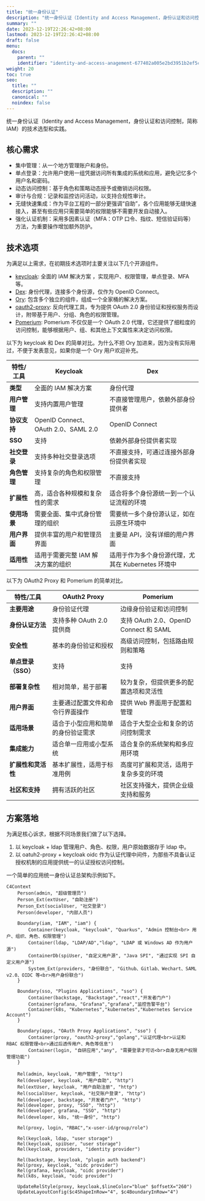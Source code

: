 ```yaml
---
title: "统一身份认证"
description: "统一身份认证（Identity and Access Management，身份认证和访问控制，简称 IAM）的技术选型和实践"
summary: ""
date: 2023-12-19T22:26:42+08:00
lastmod: 2023-12-19T22:26:42+08:00
draft: false
menu:
  docs:
    parent: ""
    identifier: "identity-and-access-anagement-677402a005e2bd3951b2ef5c9e783b96"
weight: 20
toc: true
seo:
  title: ""
  description: ""
  canonical: ""
  noindex: false
---
```


统一身份认证（Identity and Access Management，身份认证和访问控制，简称 IAM）的技术选型和实践。

## 核心需求

- 集中管理：从一个地方管理账户和身份。
- 单点登录：允许用户使用一组凭据访问所有集成的系统和应用，避免记忆多个用户名和密码。
- 动态访问控制：基于角色和策略动态授予或撤销访问权限。
- 审计与合规：记录和监控访问活动，以支持合规性审计。
- 无缝快速集成：作为平台工程的一部分更强调“自助”，各个应用能够无缝快速接入，甚至有些应用只需要简单的权限能够不需要开发自动接入。
- 强化认证机制：采用多因素认证（MFA：OTP 口令、指纹、短信验证码等）方法，为重要操作增加额外防护。

## 技术选项

为满足以上需求，在初期技术选项时主要关注以下几个开源组件。

- [keycloak](https://github.com/keycloak/): 全面的 IAM 解决方案 ，实现用户、权限管理，单点登录、MFA 等。
- [Dex](https://github.com/dexidp): 身份代理，连接多个身份源，仅作为 OpenID Connect。
- [Ory](https://github.com/ory/): 包含多个独立的组件，组成一个全家桶的解决方案。
- [oauth2-proxy](https://github.com/oauth2-proxy): 反向代理工具，专为提供 OAuth 2.0 身份验证和授权服务而设计，附带基于用户、分组、角色的权限管理。
- [Pomerium](https://github.com/pomerium/): Pomerium 不仅仅是一个 OAuth 2.0 代理，它还提供了细粒度的访问控制，能够根据用户、组、和其他上下文属性来决定访问权限。

以下为 keycloak 和 Dex 的简单对比。为什么不把 Ory 加进来，因为没有实际用过，不便于发表意见，如果你是一个 Ory 用户欢迎补充。

| 特性/工具    | Keycloak                            | Dex                                                |
| ------------ | ----------------------------------- | -------------------------------------------------- |
| **类型**     | 全面的 IAM 解决方案                 | 身份代理                                           |
| **用户管理** | 支持内置用户管理                    | 不直接管理用户，依赖外部身份提供者                 |
| **协议支持** | OpenID Connect、OAuth 2.0、SAML 2.0 | OpenID Connect                                     |
| **SSO**      | 支持                                | 依赖外部身份提供者实现                             |
| **社交登录** | 支持多种社交登录选项                | 不直接支持，可通过连接外部身份提供者实现           |
| **角色管理** | 支持复杂的角色和权限管理            | 不直接支持                                         |
| **扩展性**   | 高，适合各种规模和复杂性的需求      | 适合将多个身份源统一到一个认证流程的环境           |
| **使用场景** | 需要全面、集中式身份管理的组织      | 需要统一多个身份源认证，如在云原生环境中           |
| **用户界面** | 提供丰富的用户和管理员界面          | 主要是 API，没有详细的用户界面                     |
| **适用性**   | 适用于需要完整 IAM 解决方案的组织   | 适用于作为多个身份源代理，尤其在 Kubernetes 环境中 |

以下为 OAuth2 Proxy 和 Pomerium 的简单对比。

| 特性/工具           | OAuth2 Proxy                       | Pomerium                               |
| ------------------- | ---------------------------------- | -------------------------------------- |
| **主要用途**        | 身份验证代理                       | 边缘身份验证和访问控制                 |
| **身份认证方法**    | 支持多种 OAuth 2.0 提供商          | 支持 OAuth 2.0、OpenID Connect 和 SAML |
| **安全性**          | 基本的身份验证和授权               | 高级访问控制，包括路由规则和策略       |
| **单点登录（SSO）** | 支持                               | 支持                                   |
| **部署复杂性**      | 相对简单，易于部署                 | 较为复杂，但提供更多的配置选项和灵活性 |
| **用户界面**        | 主要通过配置文件和命令行界面操作   | 提供 Web 界面用于配置和管理            |
| **适用场景**        | 适合于小型应用和简单的身份验证需求 | 适合于大型企业和复杂的访问控制需求     |
| **集成能力**        | 适合单一应用或小型系统             | 适合复杂的系统架构和多应用环境         |
| **扩展性和灵活性**  | 基本扩展性，适用于标准用例         | 高度可扩展和灵活，适用于复杂多变的环境 |
| **社区和支持**      | 拥有活跃的社区                     | 社区支持强大，提供企业级支持和服务     |

## 方案落地

为满足核心诉求，根据不同场景我们做了以下选择。

1. 以 keycloak + ldap 管理用户、角色、权限，用户原始数据存于 ldap 中。
2. 以 oatuh2-proxy + keycloak oidc 作为认证代理中间件，为那些不具备认证授权机制的应用提供统一的认证授权访问控制。

一个简单的应用统一身份认证总架构示例如下。

```mermaid
C4Context
    Person(admin, "超级管理员")
    Person_Ext(extUser, "自助注册")
    Person_Ext(socialUser, "社交登录")
    Person(developer, "内部人员")

    Boundary(iam, "IAM", "iam") {
        Container(keycloak, "keycloak", "Quarkus", "Admin 控制台<br> 用户、组织、角色、权限管理")
        Container(ldap, "LDAP/AD","ldap", "LDAP 或 Windows AD 作为用户源")
        ContainerDb(spiUser, "自定义用户源", "Java SPI", "通过实现 SPI 自定义用户源")
        System_Ext(providers, "身份联合", "Github、Gitlab、Wechart、SAML v2.0、OIDC 等<br>用户身份联合")
    }

    Boundary(sso, "Plugins Applications", "sso") {
        Container(backstage, "Backstage","react","开发者门户")
        Container(grafana, "Grafana","grafana","监控告警平台")
        Container(k8s, "Kubernetes","kubernetes","Kubernetes Service Account")
    }

    Boundary(apps, "OAuth Proxy Applications", "sso") {
        Container(proxy, "oauth2-proxy","golang","认证代理<br>认证和 RBAC 权限管理<br>通过后透传用户、角色等信息")
        Container(login, "自研应用","any", "需要登录才可访<br>自身无用户权限管理功能")
    }

    Rel(admin, keycloak, "用户管理", "http")
    Rel(developer, keycloak, "用户自助", "http")
    Rel(extUser, keycloak, "用户自助注册", "http")
    Rel(socialUser, keycloak, "社交账户登录", "http")
    Rel(developer, backstage, "开发者门户", "http")
    Rel(developer, proxy, "SSO", "http")
    Rel(developer, grafana, "SSO", "http")
    Rel(developer, k8s, "统一身份", "http")

    Rel(proxy, login, "RBAC","x-user-id/group/role")

    Rel(keycloak, ldap, "user storage")
    Rel(keycloak, spiUser, "user storage")
    Rel(keycloak, providers, "identity provider")

    Rel(backstage, keycloak, "plugin auth backend")
    Rel(proxy, keycloak, "oidc provider")
    Rel(grafana, keycloak, "oidc provider")
    Rel(k8s, keycloak, "oidc provider")

    UpdateRelStyle(proxy, keycloak,$lineColor="blue" $offsetX="260")
    UpdateLayoutConfig($c4ShapeInRow="4", $c4BoundaryInRow="4")

```
